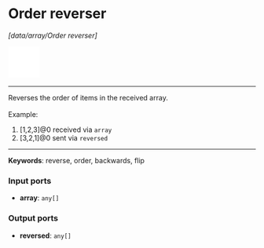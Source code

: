 # Order reverser

_[data/array/Order reverser]_

![icon](</assets/icons/cbb85c56-3c8f-4e5e-afdd-a9dd9e84385d.png>)

---

Reverses the order of items in the received array.<br>
<br>
Example:<br>
1. [1,2,3]@0 received via `array`<br>
2. [3,2,1]@0 sent via `reversed`<br>

---

__Keywords__: reverse, order, backwards, flip

### Input ports

* __array__: ` any[] `

### Output ports

* __reversed__: ` any[] `

